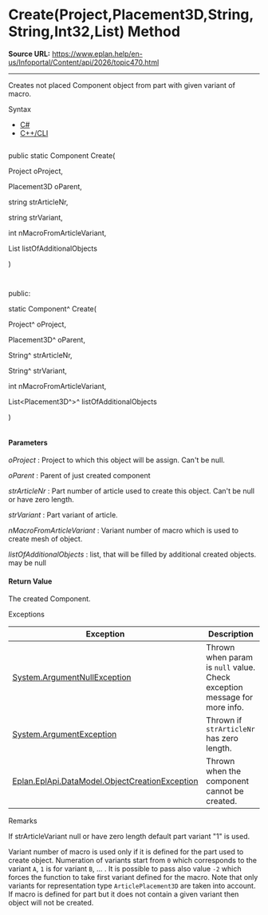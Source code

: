 # Create(Project,Placement3D,String,String,Int32,List<Placement3D>) Method

**Source URL:** https://www.eplan.help/en-us/Infoportal/Content/api/2026/topic470.html

---

Creates not placed Component object from part with given variant of macro.

Syntax

- [C#](#i-syntax-CS)
- [C++/CLI](#i-syntax-CPP2005)

```
```
public static Component Create( 

   Project oProject,

   Placement3D oParent,

   string strArticleNr,

   string strVariant,

   int nMacroFromArticleVariant,

   List<Placement3D> listOfAdditionalObjects

)
```
```

```
```
public:

static Component^ Create( 

   Project^ oProject,

   Placement3D^ oParent,

   String^ strArticleNr,

   String^ strVariant,

   int nMacroFromArticleVariant,

   List<Placement3D^>^ listOfAdditionalObjects

)
```
```

#### Parameters

*oProject*
:   Project to which this object will be assign. Can't be null.

*oParent*
:   Parent of just created component

*strArticleNr*
:   Part number of article used to create this object. Can't be null or have zero length.

*strVariant*
:   Part variant of article.

*nMacroFromArticleVariant*
:   Variant number of macro which is used to create mesh of object.

*listOfAdditionalObjects*
:   list, that will be filled by additional created objects. may be null

#### Return Value

The created Component.

Exceptions

| Exception | Description |
| --- | --- |
| [System.ArgumentNullException](#) | Thrown when param is `null` value. Check exception message for more info. |
| [System.ArgumentException](#) | Thrown if `strArticleNr` has zero length. |
| [Eplan.EplApi.DataModel.ObjectCreationException](Eplan.EplApi.DataModelu~Eplan.EplApi.DataModel.ObjectCreationException.html) | Thrown when the component cannot be created. |

Remarks

If strArticleVariant null or have zero length default part variant "1" is used.

Variant number of macro is used only if it is defined for the part used to create object. Numeration of variants start from `0` which corresponds to the variant `A`, `1` is for variant `B`, ... . It is possible to pass also value `-2` which forces the function to take first variant defined for the macro. Note that only variants for representation type `ArticlePlacement3D` are taken into account. If macro is defined for part but it does not contain a given variant then object will not be created.
